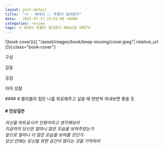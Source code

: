```yaml
---
layout: post-detail
title:  "시 · 에세이 :: 푸름이 밀려온다"
date:   2021-07-17 23:41:00 +0900
categories: review
tags: 시 에세이 푸름이 밀려온다 MAGGIE SMITH
---
```


<div markdown="1" class="text-center">
![book cover]({{ "/asset/images/book/keep-moving/cover.jpeg"| relative_url }}){:class="book-cover"}
</div>

<div class="book-evaluation-wrapper mt-2">
    <p class="title">구성</p> 
    <div class="rating-container">
        <i class="icon rating full"></i>
        <i class="icon rating full"></i>
        <i class="icon rating full"></i>
        <i class="icon rating"></i>
        <i class="icon rating"></i>
    </div>
</div>
<div class="book-evaluation-wrapper">
    <p class="title">감동</p> 
    <div class="rating-container">
        <i class="icon rating"></i>
        <i class="icon rating"></i>
        <i class="icon rating"></i>
        <i class="icon rating"></i>
        <i class="icon rating"></i>
    </div>
</div>
<div class="book-evaluation-wrapper">
    <p class="title">공감</p> 
    <div class="rating-container">
        <i class="icon rating full"></i>
        <i class="icon rating full"></i>
        <i class="icon rating"></i>
        <i class="icon rating"></i>
        <i class="icon rating"></i>
    </div>
</div>
<div class="book-evaluation-wrapper">
    <p class="title">자아 성찰</p> 
    <div class="rating-container">
        <i class="icon rating full"></i>
        <i class="icon rating full"></i>
        <i class="icon rating full"></i>
        <i class="icon rating full"></i>
        <i class="icon rating full"></i>
    </div>
</div>


<div markdown="1" class="d-flex justify-center mt-3 mb-4">
<div markdown="1">
#### # 블라블라
힘든 나를 위로해주고 싶을 때    
한번씩 꺼내보면 좋을 듯 


#### # 인상깊은
*자신을 마트료시카 인형이라고 생각해보라   
지금까지 당신은 얼마나 많은 모습을 보여주었는가   
앞으로 얼마나 더 많은 모습을 보여줄 것인가   
당신 안에는 당신을 위한 공간이 많다는 것을 기억하라*

</div>
</div>


